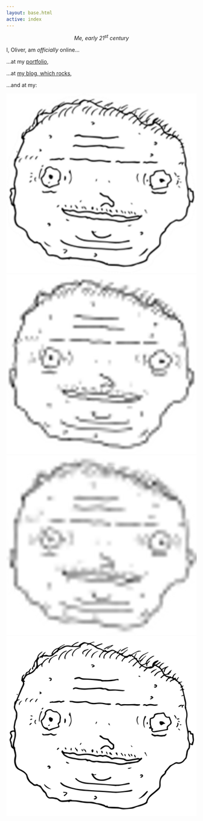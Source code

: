```yaml
---
layout: base.html
active: index
---
```


<link rel="stylesheet" href="{{ '/css/homepage.css' | url }}">

<div class="words">
	<div id="leftwords">
		<div id="uglycontainer"></div>
		<p style="text-align: center;"><i>Me, early 21<sup>st</sup> century</i></p>
	</div>
	<div class="introtext" id="openingwords">I, Oliver, am <i>officially</i> online...</div>
</div>
<div id="description">
	<p class="introtext">...at my <a href="/work/">portfolio</a>,</p>
	<p class="introtext">...at <a href="/blog/">my blog, which rocks</a>,</p>
	<p class="introtext">...and at my:</p>
</div>
<img src="images/uglywithbg_lowres0.png" class="preloader" alt="">
<img src="images/uglywithbg_lowres1.png" class="preloader" alt="">
<img src="images/uglywithbg_lowres2.png" class="preloader" alt="">
<img src="images/uglywithbg.svg" class="preloader" alt="">
